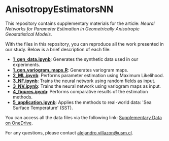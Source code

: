# AnisotropyEstimatorsNN

This repository contains supplementary materials for the article: _Neural Networks for Parameter Estimation in Geometrically Anisotropic Geostatistical Models_.

With the files in this repository, you can reproduce all the work presented in our study. Below is a brief description of each file:

- **[1_gen_data.ipynb](https://github.com/AlejandroVillazonG/AnisotropyEstimatorsNN/blob/main/1_gen_data.ipynb)**: Generates the synthetic data used in our experiments.
- **[1_gen_variogram_maps.R](https://github.com/AlejandroVillazonG/AnisotropyEstimatorsNN/blob/main/1_gen_variogram_maps.R)**: Generates variogram maps.
- **[2_ML.ipynb](https://github.com/AlejandroVillazonG/AnisotropyEstimatorsNN/blob/main/2_ML.ipynb)**: Performs parameter estimation using Maximum Likelihood.
- **[3_NF.ipynb](https://github.com/AlejandroVillazonG/AnisotropyEstimatorsNN/blob/main/3_NF.ipynb)**: Trains the neural network using random fields as input.
- **[3_NV.ipynb](https://github.com/AlejandroVillazonG/AnisotropyEstimatorsNN/blob/main/3_NV.ipynb)**: Trains the neural network using variogram maps as input.
- **[4_figures.ipynb](https://github.com/AlejandroVillazonG/AnisotropyEstimatorsNN/blob/main/4_figures.ipynb)**: Performs comparative results of the estimation methods.
- **[5_application.ipynb](https://github.com/AlejandroVillazonG/AnisotropyEstimatorsNN/blob/main/5_application.ipynb)**: Applies the methods to real-world data: 'Sea Surface Temperature' (SST).

You can access all the data files via the following link:
[Supplementary Data on OneDrive](https://usmcl-my.sharepoint.com/:f:/g/personal/alejandro_villazon_usm_cl/EnGauwv8xxBJkvjaB7PhEHgBAuzUdlOT_M9Qn86fpYGvvA?e=cCmzfn).

For any questions, please contact alejandro.villazon@usm.cl.